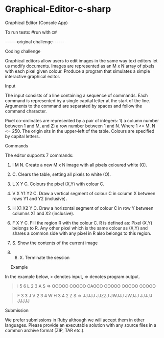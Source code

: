 # Graphical-Editor-c-sharp
Graphical Editor (Console App)

To run tests: #run with c#

------original challenge------

Coding challenge

Graphical editors allow users to edit images in the same way text editors let us modify documents. Images are represented as an M x N array of pixels with each pixel given colour.
Produce a program that simulates a simple interactive graphical editor.

Input

The input consists of a line containing a sequence of commands. Each command is represented by a single capital letter at the start of the line. Arguments to the command are separated by spaces and follow the command character.

Pixel co-ordinates are represented by a pair of integers: 1) a column number between 1 and M, and 2) a row number between 1 and N. Where 1 <= M, N <= 250. The origin sits in the upper-left of the table. Colours are specified by capital letters.

Commands

The editor supports 7 commands:

1.	I M N. Create a new M x N image with all pixels coloured white (O).

2.	C. Clears the table, setting all pixels to white (O).

3.	L X Y C. Colours the pixel (X,Y) with colour C.

4.	V X Y1 Y2 C. Draw a vertical segment of colour C in column X between rows Y1 and Y2 (inclusive).

5.	H X1 X2 Y C. Draw a horizontal segment of colour C in row Y between columns X1 and X2 (inclusive).

6.	F X Y C. Fill the region R with the colour C. R is defined as: Pixel (X,Y) belongs to R. Any other pixel which is the same colour as (X,Y) and shares a common side with any pixel in R also belongs to this region.

7.	S. Show the contents of the current image 

8.	8. X. Terminate the session

 
Example

In the example below, > denotes input, => denotes program output.

>I 5 6 
>L 2 3 A 
>S
=> 
OOOOO 
OOOOO 
OAOOO 
OOOOO 
OOOOO 
OOOOO

>F 3 3 J
>V 2 3 4 W 
>H 3 4 2 Z 
>S
=> 
JJJJJ 
JJZZJ 
JWJJJ 
JWJJJ 
JJJJJ 
JJJJJ

Submission

We prefer submissions in Ruby although we will accept them in other languages. 
Please provide an executable solution with any source files in a common archive format (ZIP,  TAR etc.).
